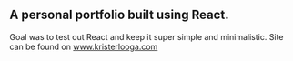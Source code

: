 ## A personal portfolio built using React.

Goal was to test out React and keep it super simple and minimalistic.
Site can be found on www.kristerlooga.com
